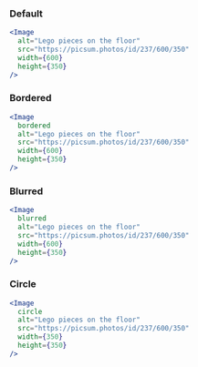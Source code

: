 ### Default

```jsx
<Image
  alt="Lego pieces on the floor"
  src="https://picsum.photos/id/237/600/350"
  width={600}
  height={350}
/>
```

### Bordered

```jsx
<Image
  bordered
  alt="Lego pieces on the floor"
  src="https://picsum.photos/id/237/600/350"
  width={600}
  height={350}
/>
```

### Blurred

```jsx
<Image
  blurred
  alt="Lego pieces on the floor"
  src="https://picsum.photos/id/237/600/350"
  width={600}
  height={350}
/>
```

### Circle

```jsx
<Image
  circle
  alt="Lego pieces on the floor"
  src="https://picsum.photos/id/237/600/350"
  width={350}
  height={350}
/>
```
